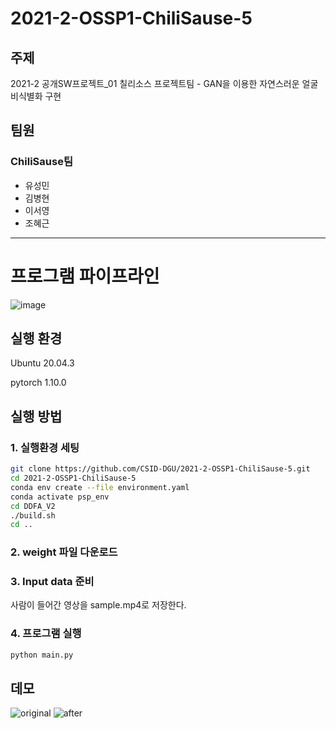 # 2021-2-OSSP1-ChiliSause-5

## 주제
2021-2 공개SW프로젝트_01 칠리소스 프로젝트팀 - GAN을 이용한 자연스러운 얼굴 비식별화 구현

## 팀원
### ChiliSause팀

- 유성민
- 김병현
- 이서영
- 조혜근


---------------------

# 프로그램 파이프라인
![image](https://user-images.githubusercontent.com/48210134/146313223-9137af67-869f-49e0-aea1-cf124293c13e.png)

## 실행 환경

Ubuntu 20.04.3

pytorch 1.10.0

## 실행 방법

### 1. 실행환경 세팅
```bash
git clone https://github.com/CSID-DGU/2021-2-OSSP1-ChiliSause-5.git
cd 2021-2-OSSP1-ChiliSause-5
conda env create --file environment.yaml
conda activate psp_env
cd DDFA_V2
./build.sh
cd ..
```

### 2. weight 파일 다운로드


### 3. Input data 준비

사람이 들어간 영상을 sample.mp4로 저장한다.

### 4. 프로그램 실행
```bash
python main.py
```

## 데모
![original](https://user-images.githubusercontent.com/48210134/146315345-32b60d54-960a-468c-8e92-0e2c18730a0f.gif)
![after](https://user-images.githubusercontent.com/48210134/146315355-cca24e77-d4f3-4163-b159-2ad5b254f257.gif)
